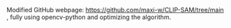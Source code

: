 Modified GitHub webpage: https://github.com/maxi-w/CLIP-SAM/tree/main , fully using opencv-python and optimizing the algorithm.

